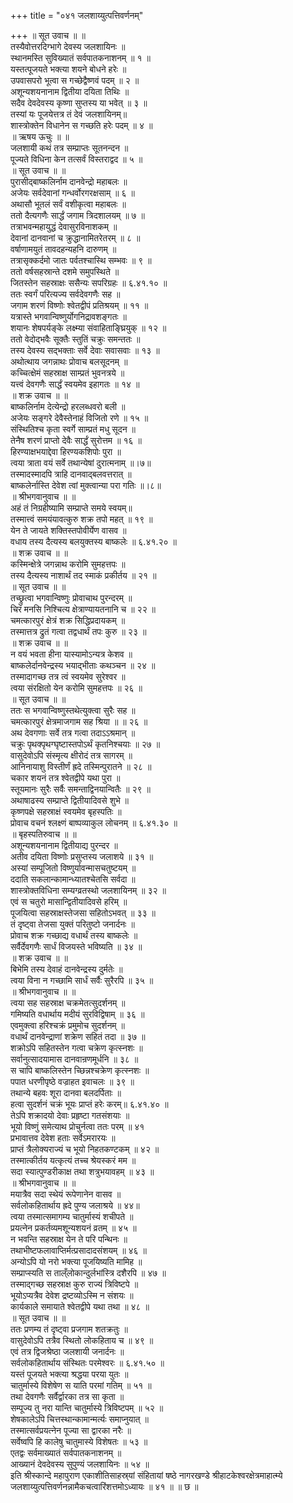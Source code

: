 +++
title = "०४१ जलशाय्युत्पत्तिवर्णनम्"

+++
॥ सूत उवाच ॥ ॥  
तस्यैवोत्तरदिग्भागे देवस्य जलशायिनः ॥  
स्थानमस्ति सुविख्यातं सर्वपातकनाशनम् ॥ १ ॥  
यस्तत्पूजयते भक्त्या शयने बोधने हरेः ॥  
उपवासपरो भूत्वा स गच्छेद्वैष्णवं पदम् ॥ २ ॥  
अशून्यशयनानाम द्वितीया दयिता तिथिः ॥  
सदैव देवदेवस्य कृष्णा सुप्तस्य या भवेत् ॥ ३ ॥  
तस्यां यः पूजयेत्तत्र तं देवं जलशायिनम्॥  
शास्त्रोक्तेन विधानेन स गच्छति हरेः पदम् ॥ ४ ॥  
॥ ऋषय ऊचुः ॥ ॥  
जलशायी कथं तत्र सम्प्राप्तः सूतनन्दन ॥  
पूज्यते विधिना केन तत्सर्वं विस्तराद्वद ॥ ५ ॥  
॥ सूत उवाच ॥ ॥  
पुरासीद्बाष्कलिर्नाम दानवेन्द्रो महाबलः ॥  
अजेयः सर्वदेवानां गन्धर्वोरगरक्षसाम् ॥ ६ ॥  
अथासौ भूतलं सर्वं वशीकृत्वा महाबलः ॥  
ततो दैत्यगणैः सार्द्धं जगाम त्रिदशालयम् ॥ ७ ॥  
तत्राभवन्महायुद्धं देवासुरविनाशकम् ॥  
देवानां दानवानां च क्रुद्धानामितरेतरम् ॥ ८ ॥  
वर्षाणामयुतं तावदहन्यहनि दारुणम् ॥  
तत्रासृक्कर्दमो जातः पर्वतश्चास्थि सम्भवः ॥ ९ ॥  
ततो वर्षसहस्रान्ते दशमे समुपस्थिते ॥  
जितस्तेन सहस्राक्षः ससैन्यः सपरिग्रहः ॥ ६.४१.१० ॥  
ततः स्वर्गं परित्यज्य सर्वदेवगणैः सह ॥  
जगाम शरणं विष्णोः श्वेतद्वीपं प्रतिश्रयम् ॥ ११ ॥  
यत्रास्ते भगवान्विष्णुर्योगनिद्रावशङ्गतः ॥  
शयानः शेषपर्यङ्के लक्ष्म्या संवाहिताङ्घ्रियुक् ॥ १२ ॥  
ततो वेदोद्भवैः सूक्तैः स्तुतिं चक्रुः समन्ततः ॥  
तस्य देवस्य सद्भक्ताः सर्वे देवाः सवासवाः ॥ १३ ॥  
अथोत्थाय जगन्नाथः प्रोवाच बलसूदनम् ॥  
कच्चित्क्षेमं सहस्राक्ष साम्प्रतं भुवनत्रये ॥  
यत्त्वं देवगणैः सार्द्धं स्वयमेव इहागतः ॥ १४ ॥  
॥ शक्र उवाच ॥ ॥  
बाष्कलिर्नाम देत्येन्द्रो हरलब्धवरो बली ॥  
अजेयः सङ्गरे देवैस्तेनाहं विजितो रणे ॥ १५ ॥  
संस्थितिश्च कृता स्वर्गे साम्प्रतं मधु सूदन ॥  
तेनैष शरणं प्राप्तो देवैः सार्द्धं सुरोत्तम ॥ १६ ॥  
हिरण्याक्षभयाद्देवा हिरण्यकशिपोः पुरा ॥  
त्वया त्राता वयं सर्वे तथान्येषां दुरात्मनाम् ॥।७॥  
तस्मादस्मादपि त्राहि दानवाद्बलवत्तरात् ॥  
बाष्कलेर्नास्ति देवेश त्वां मुक्त्वान्या परा गतिः ॥।८॥  
॥ श्रीभगवानुवाच ॥ ॥  
अहं तं निग्रहीष्यामि सम्प्राप्ते समये स्वयम्॥  
तस्मात्त्वं समयंयावत्कुरु शक्र तपो महत् ॥ १९ ॥  
येन ते जायते शक्तिस्तपोवीर्येण वासव ॥  
वधाय तस्य दैत्यस्य बलयुक्तस्य बाष्कलेः ॥ ६.४१.२० ॥  
॥ शक्र उवाच ॥ ॥  
कस्मिन्क्षेत्रे जगन्नाथ करोमि सुमहत्तपः ॥  
तस्य दैत्यस्य नाशार्थं तद स्माकं प्रकीर्तय ॥ २१ ॥  
॥ सूत उवाच ॥ ॥  
तच्छ्रुत्वा भगवान्विष्णुः प्रोवाचाथ पुरन्दरम् ॥  
चिरं मनसि निश्चित्य क्षेत्राण्यायतनानि च ॥ २२ ॥  
चमत्कारपुरं क्षेत्रं शक्र सिद्धिप्रदायकम् ॥  
तस्मात्तत्र द्रुतं गत्वा तद्वधार्थं तपः कुरु ॥ २३ ॥  
॥ शक्र उवाच ॥ ॥  
न वयं भवता हीना यास्यामोऽन्यत्र केशव ॥  
बाष्कलेर्दानवेन्द्रस्य भयाद्भीताः कथञ्चन ॥ २४ ॥  
तस्मादागच्छ तत्र त्वं स्वयमेव सुरेश्वर ॥  
त्वया संरक्षितो येन करोमि सुमहत्तपः ॥ २६ ॥  
॥ सूत उवाच ॥ ॥  
ततः स भगवान्विष्णुस्तथेत्युक्त्वा सुरैः सह ॥  
चमत्कारपुरं क्षेत्रमाजगाम सह श्रिया ॥ ॥ २६ ॥  
अथ देवगणाः सर्वे तत्र गत्वा तदाऽऽश्रमान् ॥  
चक्रुः पृथक्पृथग्घृष्टास्तपोऽर्थं कृतनिश्चयाः ॥ २७ ॥  
वासुदेवोऽपि संस्मृत्य क्षीरोदं तत्र सागरम् ॥  
आनिनायाशु विस्तीर्णं ह्रदे तस्मिन्पुरातने ॥ २८ ॥  
चकार शयनं तत्र श्वेतद्वीपे यथा पुरा ॥  
स्तूयमानः सुरैः सर्वैः समन्ताद्विनयान्वितैः ॥ २९ ॥  
अथाषाढस्य सम्प्राप्ते द्वितीयादिवसे शुभे ॥  
कृष्णपक्षे सहस्राक्षं स्वयमेव बृहस्पतिः ॥  
प्रोवाच वचनं श्लक्ष्णं बाष्पव्याकुल लोचनम् ॥ ६.४१.३० ॥  
॥ बृहस्पतिरुवाच ॥ ॥  
अशून्यशयनानाम द्वितीयाद्य पुरन्दर ॥  
अतीव दयिता विष्णोः प्रसुप्तस्य जलाशये ॥ ३१ ॥  
अस्यां सम्पूजितो विष्णुर्यावन्मासचतुष्टयम् ॥  
ददाति सकलान्कामान्ध्यातश्चेतसि सर्वदा ॥  
शास्त्रोक्तविधिना सम्यग्व्रतस्थो जलशायिनम् ॥ ३२ ॥  
एवं स चतुरो मासान्द्वितीयादिवसे हरिम् ॥  
पूजयित्वा सहस्राक्षस्तेजसा सहितोऽभवत् ॥ ३३ ॥  
तं दृष्ट्वा तेजसा युक्तं परितुष्टो जनार्दनः ॥  
प्रोवाच शक्र गच्छाद्य वधार्थं तस्य बाष्कलेः ॥  
सर्वैर्देवगणैः सार्धं विजयस्ते भविष्यति ॥ ३४ ॥  
॥ शक्र उवाच ॥ ॥  
बिभेमि तस्य देवाहं दानवेन्द्रस्य दुर्मतेः ॥  
त्वया विना न गच्छामि सार्धं सर्वैः सुरैरपि ॥ ३५ ॥  
॥ श्रीभगवानुवाच ॥ ॥  
त्वया सह सहस्राक्ष चक्रमेतत्सुदर्शनम् ॥  
गमिष्यति वधार्थाय मदीयं सुरविद्विषाम् ॥ ३६ ॥  
एवमुक्त्वा हरिश्चक्रं प्रमुमोच सुदर्शनम् ॥  
वधार्थं दानवेन्द्राणां शक्रेण सहितं तदा ॥ ३७ ॥  
शक्रोऽपि सहितस्तेन गत्वा चक्रेण कृत्स्नशः ॥  
सर्वानुत्सादयामास दानवान्रणमूर्धनि ॥ ३८ ॥  
स चापि बाष्कलिस्तेन च्छिन्नश्चक्रेण कृत्स्नशः ॥  
पपात धरणीपृष्ठे वज्राहत इवाचलः ॥ ३९ ॥  
तथान्ये बहवः शूरा दानवा बलदर्पिताः ॥  
हत्वा सुदर्शनं चक्रं भूयः प्राप्तं हरेः करम्॥ ६.४१.४० ॥  
तेऽपि शक्रादयो देवाः प्रहृष्टा गतसंशयाः ॥  
भूयो विष्णुं समेत्याथ प्रोचुर्नत्वा ततः परम् ॥ ४१  
प्रभावात्तव देवेश हताः सर्वेऽमरारयः ॥  
प्राप्तं त्रैलोक्यराज्यं च भूयो निहतकण्टकम् ॥ ४२ ॥  
तस्मात्कीर्तय यत्कृत्यं तच्च श्रेयस्करं मम ॥  
सदा स्यात्पुण्डरीकाक्ष तथा शत्रुभयावहम् ॥ ४३ ॥  
॥ श्रीभगवानुवाच ॥ ॥  
मयात्रैव सदा स्थेयं रूपेणानेन वासव ॥  
सर्वलोकहितार्थाय ह्रदे पुण्य जलाश्रये ॥ ४४॥  
त्वया तस्मात्समागम्य चातुर्मास्यं शचीपते ॥  
प्रयत्नेन प्रकर्तव्यमशून्यशयनं व्रतम् ॥ ४५ ॥  
न भवन्ति सहस्राक्ष येन ते परि पन्थिनः ॥  
तथाभीष्टफलावाप्तिर्मत्प्रसादादसंशयम् ॥ ४६ ॥  
अन्योऽपि यो नरो भक्त्या पूजयिष्यति मामिह ॥  
सम्प्राप्स्यति स ताल्ँलोकान्दुर्लभांस्त्रि दशैरपि ॥ ४७ ॥  
तस्माद्गच्छ सहस्राक्ष कुरु राज्यं त्रिविष्टपे ॥  
भूयोऽप्यत्रैव देवेश द्रष्टव्योऽस्मि न संशयः ॥  
कार्यकाले समायाते श्वेतद्वीपे यथा तथा ॥ ४८ ॥  
॥ सूत उवाच ॥ ॥  
ततः प्रणम्य तं दृष्ट्वा प्रजगाम शतक्रतुः ॥  
वासुदेवोऽपि तत्रैव स्थितो लोकहिताय च ॥ ४९ ॥  
एवं तत्र द्विजश्रेष्ठा जलशायी जनार्दनः ॥  
सर्वलोकहितार्थाय संस्थितः परमेश्वरः ॥ ६.४१.५० ॥  
यस्तं पूजयते भक्त्या श्रद्धया परया युतः ॥  
चातुर्मास्ये विशेषेण स याति परमां गतिम् ॥ ५१ ॥  
तथा देवगणैः सर्वैर्द्वारका तत्र सा कृता ॥  
सम्पूज्य तु नरा यान्ति चातुर्मास्ये त्रिविष्टपम् ॥ ५२ ॥  
शेषकालेऽपि चित्तस्थान्कामान्मर्त्यः समाप्नुयात् ॥  
तस्मात्सर्वप्रयत्नेन पूज्या सा द्वारका नरैः ॥  
सर्वेष्वपि हि कालेषु चातुमास्ये विशेषतः ॥ ५३ ॥  
एतद्वः सर्वमाख्यातं सर्वपातकनाशनम् ॥  
आख्यानं देवदेवस्य सुपुण्यं जलशायिनः ॥ ५४ ॥  
इति श्रीस्कान्दे महापुराण एकाशीतिसाहस्र्यां संहितायां षष्ठे नागरखण्डे श्रीहाटकेश्वरक्षेत्रमाहात्म्ये जलशाय्युत्पत्तिवर्णनन्नामैकचत्वारिंशत्तमोऽध्यायः ॥ ४१ ॥ ॥ छ ॥